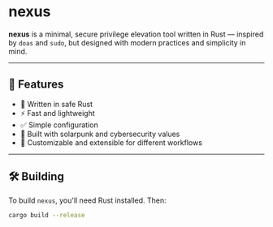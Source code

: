 # nexus

**nexus** is a minimal, secure privilege elevation tool written in Rust — inspired by `doas` and `sudo`, but designed with modern practices and simplicity in mind.

---

## 🚀 Features

- 🔐 Written in safe Rust
- ⚡ Fast and lightweight
- ✅ Simple configuration
- 🧩 Built with solarpunk and cybersecurity values
- 🔧 Customizable and extensible for different workflows

---

## 🛠️ Building

To build `nexus`, you'll need Rust installed. Then:

```bash
cargo build --release
